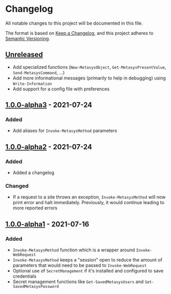 # Changelog

<!-- markdownlint-disable-file no-duplicate-heading -->

All notable changes to this project will be documented in this file.

The format is based on [Keep a Changelog](https://keepachangelog.com/en/1.0.0/),
and this project adheres to [Semantic Versioning](https://semver.org/spec/v2.0.0.html).

## [Unreleased]

* Add specialized functions (`New-MetasysObject`, `Get-MetasysPresentValue`, `Send-MetasysCommand`, ...)
* Add more informational messages (primarily to help in debugging) using `Write-Information`
* Add support for a config file with preferences

## [1.0.0-alpha3] - 2021-07-24

### Added

* Add aliases for `Invoke-MetasysMethod` parameters

## [1.0.0-alpha2] - 2021-07-24

### Added

* Added a changelog

### Changed

* If a request to a site throws an exception, `Invoke-MetasysMethod` will now print error
  and halt immediately. Previously, it would continue leading to more reported errors

## [1.0.0-alpha1] - 2021-07-16

### Added

* `Invoke-MetasysMethod` function which is a wrapper around `Invoke-WebRequest`
* `Invoke-MetasysMethod` keeps a "session" open to reduce the amount of parameters that would
  need to be passed to `Invoke-WebRequest`
* Optional use of `SecretManagement` if it's installed and configured to save credentials
* Secret management functions like `Get-SavedMetasysUsers` and `Set-SavedMetasysPassword`

[Unreleased]: https://github.com/metasys-server/powershell-metasysrestclient/compare/v1.0.0-alpha2...HEAD
[1.0.0-alpha3]: https://github.com/metasys-server/powershell-metasysrestclient/compare/v1.0.0-alpha2...v1.0.0-alpha3
[1.0.0-alpha2]: https://github.com/metasys-server/powershell-metasysrestclient/compare/v1.0.0-alpha1...v1.0.0-alpha2
[1.0.0-alpha1]: https://github.com/metasys-server/powershell-metasysrestclient/releases/tag/v1.0.0-alpha1
